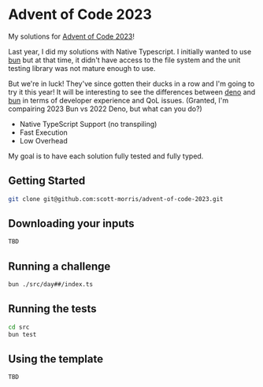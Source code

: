 # Advent of Code 2023

My solutions for [Advent of Code 2023](https://adventofcode.com/2023)!

Last year, I did my solutions with Native Typescript. I initially wanted to use [bun](https://bun.sh) but at that time, it didn't have access to the file system and the unit testing library was not mature enough to use.

But we're in luck! They've since gotten their ducks in a row and I'm going to try it this year! It will be interesting to see the differences between [deno](https://deno.land/) and [bun](https://bun.sh) in terms of developer experience and QoL issues. (Granted, I'm compairing 2023 Bun vs 2022 Deno, but what can you do?)

- Native TypeScript Support (no transpiling)
- Fast Execution
- Low Overhead

My goal is to have each solution fully tested and fully typed.

## Getting Started

```sh
git clone git@github.com:scott-morris/advent-of-code-2023.git
```

## Downloading your inputs

```sh
TBD
```

## Running a challenge

```sh
bun ./src/day##/index.ts
```

## Running the tests

```sh
cd src
bun test
```

## Using the template

```sh
TBD
```
